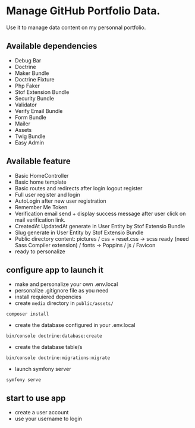 # Manage GitHub Portfolio Data.

Use it to manage data content on my personnal portfolio.

## Available dependencies

- Debug Bar
- Doctrine
- Maker Bundle
- Doctrine Fixture
- Php Faker
- Stof Extension Bundle
- Security Bundle
- Validator
- Verify Email Bundle
- Form Bundle
- Mailer
- Assets
- Twig Bundle
- Easy Admin

## Available feature

- Basic HomeController
- Basic home template
- Basic routes and redirects after login logout register
- Full user register and login
- AutoLogin after new user registration
- Remember Me Token
- Verification email send + display success message after user click on mail verification link.
- CreatedAt UpdatedAt generate in User Entity by Stof Extensio Bundle
- Slug generate in User Entity by Stof Extensio Bundle
- Public directory content: pictures / css + reset.css -> scss ready (need Sass Compiler extension) / fonts -> Poppins / js / Favicon
- ready to personalize

## configure app to launch it

- make and personalize your own .env.local
- personalize .gitignore file as you need
- install requiered depencies
- create `media` directory in `public/assets/`

```shell
composer install
```

- create the database configured in your .env.local

```shell
bin/console doctrine:database:create
```
- create the database table/s

```shell
bin/console doctrine:migrations:migrate 
```

- launch symfony server

```shell
symfony serve
```

## start to use app

- create a user account
- use your username to login

